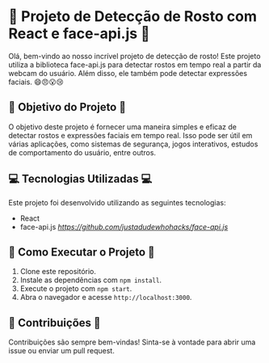 # 🚀 Projeto de Detecção de Rosto com React e face-api.js 🚀

Olá, bem-vindo ao nosso incrível projeto de detecção de rosto! Este projeto utiliza a biblioteca face-api.js para detectar rostos em tempo real a partir da webcam do usuário. Além disso, ele também pode detectar expressões faciais. 😄😠😮😢

## 🎯 Objetivo do Projeto 🎯

O objetivo deste projeto é fornecer uma maneira simples e eficaz de detectar rostos e expressões faciais em tempo real. Isso pode ser útil em várias aplicações, como sistemas de segurança, jogos interativos, estudos de comportamento do usuário, entre outros.

## 💻 Tecnologias Utilizadas 💻

Este projeto foi desenvolvido utilizando as seguintes tecnologias:

- React
- face-api.js  *https://github.com/justadudewhohacks/face-api.js*

## 🚀 Como Executar o Projeto 🚀

1. Clone este repositório.
2. Instale as dependências com `npm install`.
3. Execute o projeto com `npm start`.
4. Abra o navegador e acesse `http://localhost:3000`.


## 🤝 Contribuições 🤝

Contribuições são sempre bem-vindas! Sinta-se à vontade para abrir uma issue ou enviar um pull request.


